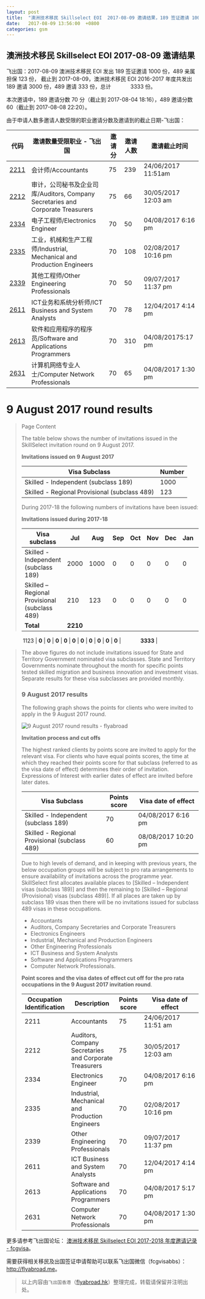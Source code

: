 ```yaml
---
layout: post
title:  "澳洲技术移民 Skillselect EOI  2017-08-09 邀请结果，189 签证邀请 1000 份，489 亲属担保 123 份"
date:   2017-08-09 13:56:00  +0800
categories: gsm
---
```


## 澳洲技术移民 Skillselect EOI  2017-08-09 邀请结果

飞出国：2017-08-09 澳洲技术移民 EOI 发出 189 签证邀请 1000 份，489 亲属担保 123 份，
截止到 2017-08-09，澳洲技术移民 EOI 2016-2017 年度共发出 189 邀请 3000 份，489 邀请 333 份，总计             3333 份。

本次邀请中，189 邀请分数 70 分（截止到 2017-08-04 18:16），489 邀请分数 60（截止到 2017-08-08 22:20）。

由于申请人数多邀请人数受限的职业邀请分数及邀请到的截止日期-飞出国：

代码 | 邀请数量受限职业 - 飞出国 | 邀请分 | 邀请人数 | 邀请截止时间
---- | ----------------------- | ----- | ------- | -----------
[2211] | 会计师/Accountants | 75 | 239 | 24/06/2017 11:51am
[2212] | 审计，公司秘书及企业司库/Auditors, Company Secretaries and Corporate Treasurers | 75 | 66 | 30/05/2017 12:03 am
[2334] | 电子工程师/Electronics Engineer | 70 | 50 | 04/08/2017 6:16 pm
[2335] | 工业，机械和生产工程师/Industrial, Mechanical and Production Engineers | 70 | 108 | 02/08/2017 10:16 pm
[2339] | 其他工程师/Other Engineering Professionals | 70 | 50 | 09/07/2017 11:37 pm
[2611] | ICT业务和系统分析师/ICT Business and System Analysts | 70 | 78 | 12/04/2017 4:14 pm
[2613] | 软件和应用程序的程序员/Software and Applications Programmers | 70 | 310 | 04/08/20175:17 pm
[2631] | 计算机网络专业人士/Computer Network Professionals | 70 | 65 | 04/08/2017 1:30 pm

# 9 August 2017 round results
> <!--Page content-->
> Page Content
> 
> ​​​​​​​​​​The table below shows the number of invitations issued in the SkillSelect invitation round on&nbsp;9 August 2017.
> 
> **Invitations issued on&nbsp;9 August&nbsp;2017**
> 
> | Visa Subclass | Number |
> | --- | --- |
> | Skilled - Independent (subclass 189) | 1000 |
> | Skilled - Regional Provisional (subclass 489) | 123 |
> 
> During 2017-18 the following numbers of invitations have been issued:
> 
> **Invitations issued during 2017-18**
> 
> | Visa subclass | Jul | Aug | Sep | Oct | Nov | Dec | Jan | Feb | Mar | Apr | May | June | Total |
> | --- | --- | --- | --- | --- | --- | --- | --- | --- | --- | --- | --- | --- | --- |
> | Skilled - Independent (subclass 189) | 2000 | 1000&nbsp; | 0 | 0 | 0 | 0 | 0 | 0 | 0 | 0 | 0 | 0   | 3000 |
> | Skilled – Regional Provisional (subclass 489) | 210 | 123 | 0 | 0 | 0 | 0 | 0 | 0 | 0 | 0 | 0 | 0 | 333   |
> | **Total** | **2210** | 
 &nbsp;&nbsp;&nbsp;&nbsp;&nbsp;&nbsp;&nbsp;&nbsp;&nbsp;&nbsp;&nbsp;1123 | **0** | **0** | **0** | **0** | **0** | **0** | **0** | **0** | **0** | **0** | 
 &nbsp;&nbsp;&nbsp;&nbsp;&nbsp;&nbsp;&nbsp;&nbsp;&nbsp;&nbsp;&nbsp; **3333** |
> 
> The above figures do not include invitations issued for State and Territory Government nominated visa subclasses. State and Territory Governments nominate throughout the month for specific points tested skilled migration and business innovation and investment visas. Separate results for these visa subclasses are provided monthly.
> 
> ### 9 August 2017 results
> 
> The following graph shows the points for clients who were invited to apply in the&nbsp;9 August&nbsp;2017 round.  
>   
>  ![9 August 2017 round results - flyabroad](https://www.border.gov.au/WorkinginAustralia/PublishingImages/invitation-9-august.jpg)
> 
> **Invitation process and cut offs**
> 
> The highest ranked clients by points score are invited to apply for the relevant visa. For clients who have equal points scores, the time at which they reached their points score for that subclass (referred to as the visa date of effect) determines their order of invitation. Expressions of Interest with earlier dates of effect are invited before later dates.
> 
> | Visa Subclass | Points score | Visa date of effect |
> | --- | --- | --- |
> | Skilled - Independent (subclass 189) | 70 | 04/08/2017&nbsp;6:16 pm |
> | Skilled - Regional Provisional (subclass 489) | 60 | 08/08/2017 10:20 pm |
> 
> Due to high levels of demand, and in keeping with previous years, the below occupation groups will be subject to pro rata arrangements to ensure availability of invitations across the programme year. SkillSelect first allocates available places to 
 [Skilled – Independent visas (subclass 189)] and then the remaining to 
 [Skilled – Regional (Provisional) visas (subclass 489)]. If all places are taken up by subclass 189 visas then there will be no invitations issued for subclass 489 visas in these occupations.
> 
> - Accountants
> - Auditors, Company Secretaries and Corporate Treasurers
> - Electronics Engineers
> - Industrial, Mechanical and Production Engineers
> - Other Engineering Professionals
> - ICT Business and System Analysts
> - Software and Applications Programmers
> - Computer Network Professionals.
> 
> **Point scores and the visa dates of effect cut off for the pro rata occupations in the&nbsp;9 August&nbsp;2017 invitation round**.
> 
> | Occupation Identification | Description | Points score | Visa date of effect |
> | --- | --- | --- | --- |
> | 2211 | Accountants | 75 | 24/06/2017 11:51&nbsp;am |
> | 2212 | Auditors, Company Secretaries and Corporate Treasurers | 75 | 30/05/2017 12:03 am |
> | 2334 | Electronics Engineer | 70 | 04/08/2017 6:16 pm |
> | 2335 | Industrial, Mechanical and Production Engineers | 70 | 02/08/2017 10:16 pm&nbsp;|
> | 2339 | Other Engineering Professionals | 70 | 09/07/2017 11:37 pm |
> | 2611 | ICT Business and ​System Analysts | 70 | 12/04/2017 4:14 pm |
> | 2613 | Software and Applications Programmers | 70 | 04/08/2017&nbsp;5:17 pm |
> | 2631 | Computer Network Professionals | 70 | 04/08/2017 1:30 pm |

更多请参考飞出国论坛： [澳洲技术移民 Skillselect EOI 2017-2018 年度邀请记录 - fcgvisa](http://bbs.fcgvisa.com/t/skillselect-eoi-2017-2018/24327)。

需要获得相关移民及出国签证申请帮助可以联系飞出国微信（fcgvisabbs）： <a href="http://flyabroad.me/contact" target="_blank">http://flyabroad.me</a>。

> 以上内容由`飞出国香港`（<a href="http://flyabroad.hk/" target="_blank">flyabroad.hk</a>）整理完成，转载请保留并注明出处。

[2211]: http://bbs.fcgvisa.com/t/flyabroad/7058
[2212]: http://bbs.fcgvisa.com/t/flyabroad/7059
[2334]: http://bbs.fcgvisa.com/t/flyabroad/7089
[2335]: http://bbs.fcgvisa.com/t/flyabroad/7090
[2339]: http://bbs.fcgvisa.com/t/flyabroad/7092
[2611]: http://bbs.fcgvisa.com/t/flyabroad/7133
[2613]: http://bbs.fcgvisa.com/t/flyabroad/7134
[2631]: http://bbs.fcgvisa.com/t/flyabroad/7136